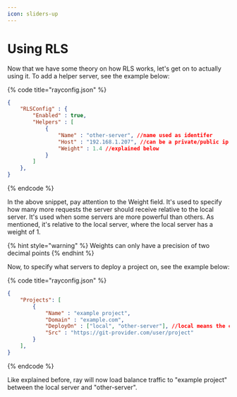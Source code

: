 ```yaml
---
icon: sliders-up
---
```


# Using RLS

Now that we have some theory on how RLS works, let's get on to actually using it. To add a helper server, see the example below:

{% code title="rayconfig.json" %}
```json
{
    "RLSConfig" : {
        "Enabled" : true,
        "Helpers" : [
            {
                "Name" : "other-server", //name used as identifer
                "Host" : "192.168.1.207", //can be a private/public ip or a hostname/domain that resolves to an ip
                "Weight" : 1.4 //explained below
            }
        ]
    },
}
```
{% endcode %}

In the above snippet, pay attention to the Weight field. It's used to specify how many more requests the server should receive relative to the local server. It's used when some servers are more powerful than others. As mentioned, it's relative to the local server, where the local server has a weight of 1. &#x20;

{% hint style="warning" %}
Weights can only have a precision of two decimal points
{% endhint %}

Now, to specify what servers to deploy a project on, see the example below:

{% code title="rayconfig.json" %}
```json
{
    "Projects": [
        {
            "Name" : "example project",
            "Domain" : "example.com",
            "DeployOn" : ["local", "other-server"], //local means the current server
            "Src" : "https://git-provider.com/user/project"
        }
    ],
}
```
{% endcode %}

Like explained before, ray will now load balance traffic to "example project" between the local server and "other-server".&#x20;
